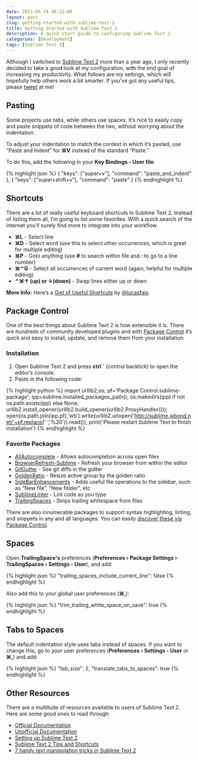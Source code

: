 ```yaml
---
date: 2013-05-14 16:12:00
layout: post
slug: getting-started-with-sublime-text-2
title: Getting Started with Sublime Text 2
description: A quick start guide to configuring Sublime Text 2.
categories: [Development]
tags: [Sublime Text 2]
---
```


Although I switched to [Sublime Text 2](http://www.sublimetext.com/) more than a year ago, I only recently decided to take a good look at my configuration, with the end goal of increasing my productivity. What follows are my settings, which will hopefully help others work a bit smarter. If you’ve got any useful tips, please [tweet](https://twitter.com/davidensinger) at me! 

## Pasting
Some projects use tabs, while others use spaces. It’s nice to easily copy and paste snippets of code between the two, without worrying about the indentation.

To adjust your indentation to match the context in which it’s pasted, use “Paste and Indent” for **⌘V** instead of the standard “Paste.”

To do this, add the following in your **Key Bindings - User file**:

{% highlight json %}
{ "keys": ["super+v"], "command": "paste_and_indent" }, 
{ "keys": ["super+shift+v"], "command": "paste" }
{% endhighlight %}

## Shortcuts
There are a lot of really useful keyboard shortcuts in Sublime Text 2. Instead of listing them all, I’m going to list some favorites. With a quick search of the internet you’ll surely find more to integrate into your workflow.

- **⌘L** - Select line
- **⌘D** - Select word (use this to select other occurrences, which is great for multiple editing)
- **⌘P** - Goto anything (use **#** to search within file and **:** to go to a line number)
- **⌘⌃G** - Select all occurrences of current word (again, helpful for multiple editing)
- **⌃⌘↑ (up) or ↓(down)** - Swap lines either up or down

<div class="yellow-box">
  <p><strong>More Info:</strong> Here’s a <a href="https://gist.github.com/lucasfais/1207002">Gist of Useful Shortcuts</a> by <a href="https://twitter.com/lucasfais">@lucasfais</a>.</p>
</div>

## Package Control
One of the best things about Sublime Text 2 is how extensible it is. There are hundreds of community developed plugins and with [Package Control](http://wbond.net/sublime_packages/package_control) it’s quick and easy to install, update, and remove them from your installation.

### Installation

1. Open Sublime Text 2 and press **ctrl `** (control backtick) to open the editor’s console.
2. Paste in the following code:

{% highlight python %}
import urllib2,os; pf='Package Control.sublime-package'; ipp=sublime.installed_packages_path(); os.makedirs(ipp) if not os.path.exists(ipp) else None; urllib2.install_opener(urllib2.build_opener(urllib2.ProxyHandler())); open(os.path.join(ipp,pf),'wb').write(urllib2.urlopen('http://sublime.wbond.net/'+pf.replace(' ','%20')).read()); print('Please restart Sublime Text to finish installation')
{% endhighlight %}

### Favorite Packages

- [AllAutocomplete](https://github.com/alienhard/SublimeAllAutocomplete) - Allows autocompletion across open files
- [BrowserRefresh-Sublime](http://gcollazo.github.io/BrowserRefresh-Sublime/) - Refresh your browser from within the editor
- [GitGutter](https://github.com/jisaacks/GitGutter) - See git diffs in the gutter
- [GoldenRatio](https://github.com/speilberg0/GoldenRatio) - Resize active group by the golden ratio
- [SideBarEnhancements](https://github.com/titoBouzout/SideBarEnhancements) - Adds useful file operations to the sidebar, such as “New file”, “New folder”, etc
- [SublimeLinter](https://github.com/SublimeLinter/SublimeLinter) - Lint code as you type
- [TrailingSpaces](https://github.com/SublimeText/TrailingSpaces) - Strips trailing whitespace from files

There are also innumerable packages to support syntax highlighting, linting, and snippets in any and all languages. You can easily [discover these via Package Control](http://wbond.net/sublime_packages/community). 

## Spaces
Open **TrailingSpace's** preferences (**Preferences › Package Settings › TrailingSpaces › Settings - User**), and add:

{% highlight json %}
"trailing_spaces_include_current_line": false
{% endhighlight %}

Also add this to your global user preferences (**⌘,**):

{% highlight json %}
"trim_trailing_white_space_on_save": true
{% endhighlight %}

## Tabs to Spaces
The default indentation style uses tabs instead of spaces. If you want to change this, go to your user preferences (**Preferences › Settings - User** or **⌘,**) and add:

{% highlight json %}
"tab_size": 2,
"translate_tabs_to_spaces": true
{% endhighlight %}

## Other Resources
There are a multitude of resources available to users of Sublime Text 2. Here are some good ones to read through:

- [Official Documentation](http://www.sublimetext.com/docs/2/)
- [Unofficial Documentation](http://docs.sublimetext.info/en/latest/index.html)
- [Setting up Sublime Text 2](http://blog.alexmaccaw.com/sublime-text)
- [Sublime Text 2 Tips and Shortcuts](http://robdodson.me/blog/2012/06/23/sublime-text-2-tips-and-shortcuts/)
- [7 handy text manipulation tricks in Sublime Text 2](http://whiletruecode.com/post/7-handy-text-manipulation-tricks-sublime-text-2)

